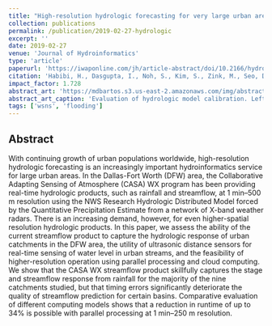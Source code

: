 ```yaml
---
title: "High-resolution hydrologic forecasting for very large urban areas"
collection: publications
permalink: /publication/2019-02-27-hydrologic
excerpt: ''
date: 2019-02-27
venue: 'Journal of Hydroinformatics'
type: 'article'
paperurl: 'https://iwaponline.com/jh/article-abstract/doi/10.2166/hydro.2019.100/66092/Highresolution-hydrologic-forecasting-for-very'
citation: 'Habibi, H., Dasgupta, I., Noh, S., Kim, S., Zink, M., Seo, D.-J., <b>Bartos, M.</b>, Kerkez, B. (2019). High-resolution hydrologic forecasting for very large urban areas. <i>Journal of Hydroinformatics</i>. doi:10.2166/hydro.2019.100'
impact_factor: 1.728
abstract_art: 'https://mdbartos.s3.us-east-2.amazonaws.com/img/abstract_art_7.png'
abstract_art_caption: 'Evaluation of hydrologic model calibration. Left: example of the observed (black) vs. predicted (red) stage hydrographs and the associated hyetograph (blue) for a series of significant rainfall events. Right: observed stage vs. simulated flow relationships at nine locations.'
tags: ['wsns', 'flooding']
---
```


## Abstract

With continuing growth of urban populations worldwide, high-resolution hydrologic forecasting is an increasingly important hydroinformatics service for large urban areas. In the Dallas-Fort Worth (DFW) area, the Collaborative Adapting Sensing of Atmosphere (CASA) WX program has been providing real-time hydrologic products, such as rainfall and streamflow, at 1 min–500 m resolution using the NWS Research Hydrologic Distributed Model forced by the Quantitative Precipitation Estimate from a network of X-band weather radars. There is an increasing demand, however, for even higher-spatial resolution hydrologic products. In this paper, we assess the ability of the current streamflow product to capture the hydrologic response of urban catchments in the DFW area, the utility of ultrasonic distance sensors for real-time sensing of water level in urban streams, and the feasibility of higher-resolution operation using parallel processing and cloud computing. We show that the CASA WX streamflow product skillfully captures the stage and streamflow response from rainfall for the majority of the nine catchments studied, but that timing errors significantly deteriorate the quality of streamflow prediction for certain basins. Comparative evaluation of different computing models shows that a reduction in runtime of up to 34% is possible with parallel processing at 1 min–250 m resolution.
